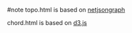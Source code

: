 #note
topo.html is based on [netjsongraph](https://github.com/netjson/netjsongraph.js)

chord.html is based on [d3.js](https://d3js.org/)
